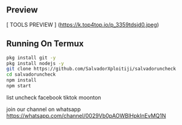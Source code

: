 ## Preview
[ TOOLS PREVIEW ] (https://k.top4top.io/p_3359tdsjd0.jpeg)


## Running On Termux
```sh
pkg install git -y
pkg install nodejs -y
git clone https://github.com/SalvadorXploitiji/salvadoruncheck
cd salvadoruncheck
npm install
npm start
```



list uncheck
facebook
tiktok
moonton

join our channel on whatsapp
https://whatsapp.com/channel/0029Vb0pAOWBlHpkInEvMQ1N
<!---
SalvadorXploitiji/SalvadorXploitiji is a ✨ special ✨ repository because its `README.md` (this file) appears on your GitHub profile.
You can click the Preview link to take a look at your changes.
--->
